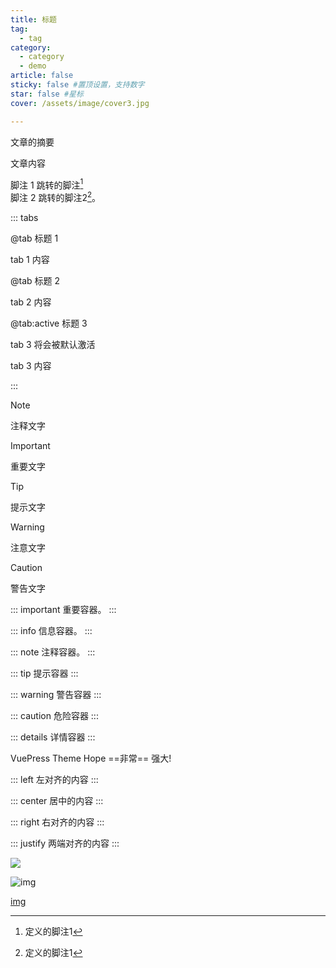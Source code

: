 ```yaml
---
title: 标题
tag: 
  - tag
category:
  - category
  - demo
article: false
sticky: false #置顶设置，支持数字
star: false #星标
cover: /assets/image/cover3.jpg

---
```

文章的摘要
<!-- more -->
文章内容

<!-- 导入文件（只导入的行数） -->
<!-- @include: tool/vpn.md -->
<!-- @include: tool/vpn.md{20-28} -->



<!-- 脚注使用 -->
脚注 1 跳转的脚注[^first]<br/>
脚注 2 跳转的脚注2[^second]。

[^first]: 定义的脚注1
[^second]: 定义的脚注1


<!-- 选项卡的使用 -->
::: tabs

@tab 标题 1

tab 1 内容

@tab 标题 2

tab 2 内容

@tab:active 标题 3

tab 3 将会被默认激活

tab 3 内容

:::


<!-- 提示文字 -->
> [!note]
> 注释文字

> [!important]
> 重要文字

> [!tip]
> 提示文字

> [!warning]
> 注意文字

> [!caution]
> 警告文字

<!-- 提示容器 -->
::: important
重要容器。
:::

::: info
信息容器。
:::

::: note
注释容器。
:::

::: tip
提示容器
:::

::: warning
警告容器
:::

::: caution
危险容器
:::

::: details
详情容器
:::


<!-- 标记 -->
VuePress Theme Hope ==非常== 强大!

<!-- 自定义对齐 -->
::: left
左对齐的内容
:::

::: center
居中的内容
:::

::: right
右对齐的内容
:::

::: justify
两端对齐的内容
:::

<!-- 图片引入 -->
<img src="/assets/image/article.jpg"/>

![img](/assets/image/article.jpg)

[img](/assets/image/article.jpg)